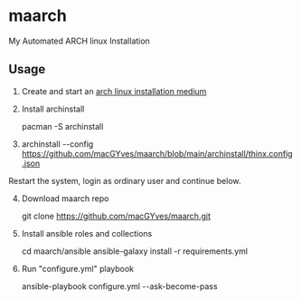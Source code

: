 # maarch

My Automated ARCH linux Installation

## Usage

1. Create and start an [arch linux installation medium](https://wiki.archlinux.org/title/Installation_guide#Prepare_an_installation_medium)

2. Install archinstall

   pacman -S archinstall

3. archinstall --config https://github.com/macGYves/maarch/blob/main/archinstall/thinx.config.json


Restart the system, login as ordinary user and continue below.

4. Download maarch repo

   git clone https://github.com/macGYves/maarch.git

5. Install ansible roles and collections 

   cd maarch/ansible
   ansible-galaxy install -r requirements.yml

6. Run "configure.yml" playbook

   ansible-playbook configure.yml --ask-become-pass

